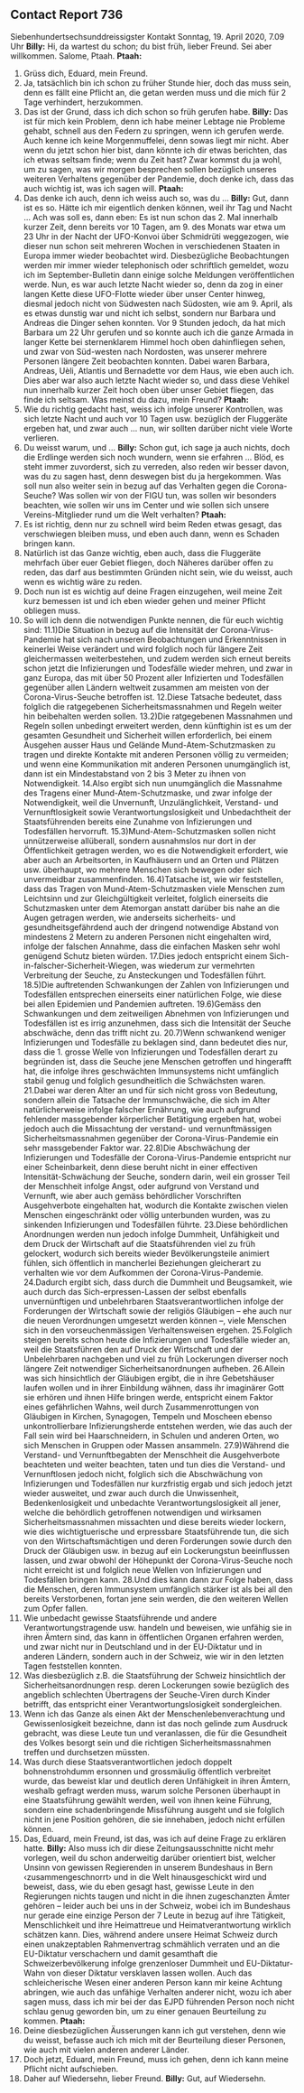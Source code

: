 ## Contact Report 736
Siebenhundertsechsunddreissigster Kontakt
Sonntag, 19. April 2020, 7.09 Uhr
**Billy:**
Hi, da wartest du schon; du bist früh, lieber Freund. Sei aber willkommen. Salome, Ptaah.
**Ptaah:**
1. Grüss dich, Eduard, mein Freund.
2. Ja, tatsächlich bin ich schon zu früher Stunde hier, doch das muss sein, denn es fällt eine Pflicht an, die getan werden muss und die mich für 2 Tage verhindert, herzukommen.
3. Das ist der Grund, dass ich dich schon so früh gerufen habe.
**Billy:**
Das ist für mich kein Problem, denn ich habe meiner Lebtage nie Probleme gehabt, schnell aus den Federn zu springen, wenn ich gerufen werde. Auch kenne ich keine Morgenmuffelei, denn sowas liegt mir nicht. Aber wenn du jetzt schon hier bist, dann könnte ich dir etwas berichten, das ich etwas seltsam finde; wenn du Zeit hast? Zwar kommst du ja wohl, um zu sagen, was wir morgen besprechen sollen bezüglich unseres weiteren Verhaltens gegenüber der Pandemie, doch denke ich, dass das auch wichtig ist, was ich sagen will.
**Ptaah:**
4. Das denke ich auch, denn ich weiss auch so, was du …
**Billy:**
Gut, dann ist es so. Hätte ich mir eigentlich denken können, weil ihr Tag und Nacht … Ach was soll es, dann eben: Es ist nun schon das 2. Mal innerhalb kurzer Zeit, denn bereits vor 10 Tagen, am 9. des Monats war etwa um 23 Uhr in der Nacht der UFO-Konvoi über Schmidrüti weggezogen, wie dieser nun schon seit mehreren Wochen in verschiedenen Staaten in Europa immer wieder beobachtet wird. Diesbezügliche Beobachtungen werden mir immer wieder telephonisch oder schriftlich gemeldet, wozu ich im September-Bulletin dann einige solche Meldungen veröffentlichen werde.
Nun, es war auch letzte Nacht wieder so, denn da zog in einer langen Kette diese UFO-Flotte wieder über unser Center hinweg, diesmal jedoch nicht von Südwesten nach Südosten, wie am 9. April, als es etwas dunstig war und nicht ich selbst, sondern nur Barbara und Andreas die Dinger sehen konnten. Vor 9 Stunden jedoch, da hat mich Barbara um 22 Uhr gerufen und so konnte auch ich die ganze Armada in langer Kette bei sternenklarem Himmel hoch oben dahinfliegen sehen, und zwar von Süd-westen nach Nordosten, was unserer mehrere Personen längere Zeit beobachten konnten. Dabei waren Barbara, Andreas, Uèli, Atlantis und Bernadette vor dem Haus, wie eben auch ich. Dies aber war also auch letzte Nacht wieder so, und dass diese Vehikel nun innerhalb kurzer Zeit hoch oben über unser Gebiet fliegen, das finde ich seltsam. Was meinst du dazu, mein Freund?
**Ptaah:**
5. Wie du richtig gedacht hast, weiss ich infolge unserer Kontrollen, was sich letzte Nacht und auch vor 10 Tagen usw. bezüglich der Fluggeräte ergeben hat, und zwar auch … nun, wir sollten darüber nicht viele Worte verlieren.
6. Du weisst warum, und …
**Billy:**
Schon gut, ich sage ja auch nichts, doch die Erdlinge werden sich noch wundern, wenn sie erfahren … Blöd, es steht immer zuvorderst, sich zu verreden, also reden wir besser davon, was du zu sagen hast, denn deswegen bist du ja hergekommen. Was soll nun also weiter sein in bezug auf das Verhalten gegen die Corona-Seuche? Was sollen wir von der FIGU tun, was sollen wir besonders beachten, wie sollen wir uns im Center und wie sollen sich unsere Vereins-Mitglieder rund um die Welt verhalten?
**Ptaah:**
7. Es ist richtig, denn nur zu schnell wird beim Reden etwas gesagt, das verschwiegen bleiben muss, und eben auch dann, wenn es Schaden bringen kann.
8. Natürlich ist das Ganze wichtig, eben auch, dass die Fluggeräte mehrfach über euer Gebiet fliegen, doch Näheres darüber offen zu reden, das darf aus bestimmten Gründen nicht sein, wie du weisst, auch wenn es wichtig wäre zu reden.
9. Doch nun ist es wichtig auf deine Fragen einzugehen, weil meine Zeit kurz bemessen ist und ich eben wieder gehen und meiner Pflicht obliegen muss.
10. So will ich denn die notwendigen Punkte nennen, die für euch wichtig sind:
11.1)Die Situation in bezug auf die Intensität der Corona-Virus-Pandemie hat sich nach unseren Beobachtungen und Erkenntnissen in keinerlei Weise verändert und wird folglich noch für längere Zeit gleichermassen weiterbestehen, und zudem werden sich erneut bereits schon jetzt die Infizierungen und Todesfälle wieder mehren, und zwar in ganz Europa, das mit über 50 Prozent aller Infizierten und Todesfällen gegenüber allen Ländern weltweit zusammen am meisten von der Corona-Virus-Seuche betroffen ist.
12.Diese Tatsache bedeutet, dass folglich die ratgegebenen Sicherheitsmassnahmen und Regeln weiter hin beibehalten werden sollen.
13.2)Die ratgegebenen Massnahmen und Regeln sollen unbedingt erweitert werden, denn künftighin ist es um der gesamten Gesundheit und Sicherheit willen erforderlich, bei einem Ausgehen ausser Haus und Gelände Mund-Atem-Schutzmasken zu tragen und direkte Kontakte mit anderen Personen völlig zu vermeiden; und wenn eine Kommunikation mit anderen Personen unumgänglich ist, dann ist ein Mindestabstand von 2 bis 3 Meter zu ihnen von Notwendigkeit.
14.Also ergibt sich nun unumgänglich die Massnahme des Tragens einer Mund-Atem-Schutzmaske, und zwar infolge der Notwendigkeit, weil die Unvernunft, Unzulänglichkeit, Verstand- und Vernunftlosigkeit sowie Verantwortungslosigkeit und Unbedachtheit der Staatsführenden bereits eine Zunahme von Infizierungen und Todesfällen hervorruft.
15.3)Mund-Atem-Schutzmasken sollen nicht unnützerweise allüberall, sondern ausnahmslos nur dort in der Öffentlichkeit getragen werden, wo es die Notwendigkeit erfordert, wie aber auch an Arbeitsorten, in Kaufhäusern und an Orten und Plätzen usw. überhaupt, wo mehrere Menschen sich bewegen oder sich unvermeidbar zusammenfinden.
16.4)Tatsache ist, wie wir feststellen, dass das Tragen von Mund-Atem-Schutzmasken viele Menschen zum Leichtsinn und zur Gleichgültigkeit verleitet, folglich einerseits die Schutzmasken unter dem Atemorgan anstatt darüber bis nahe an die Augen getragen werden, wie anderseits sicherheits- und gesundheitsgefährdend auch der dringend notwendige Abstand von mindestens 2 Metern zu anderen Personen nicht eingehalten wird, infolge der falschen Annahme, dass die einfachen Masken sehr wohl genügend Schutz bieten würden.
17.Dies jedoch entspricht einem Sich-in-falscher-Sicherheit-Wiegen, was wiederum zur vermehrten Verbreitung der Seuche, zu Ansteckungen und Todesfällen führt.
18.5)Die auftretenden Schwankungen der Zahlen von Infizierungen und Todesfällen entsprechen einerseits einer natürlichen Folge, wie diese bei allen Epidemien und Pandemien auftreten.
19.6)Gemäss den Schwankungen und dem zeitweiligen Abnehmen von Infizierungen und Todesfällen ist es irrig anzunehmen, dass sich die Intensität der Seuche abschwäche, denn das trifft nicht zu.
20.7)Wenn schwankend weniger Infizierungen und Todesfälle zu beklagen sind, dann bedeutet dies nur, dass die 1. grosse Welle von Infizierungen und Todesfällen derart zu begründen ist, dass die Seuche jene Menschen getroffen und hingerafft hat, die infolge ihres geschwächten Immunsystems nicht umfänglich stabil genug und folglich gesundheitlich die Schwächsten waren.
21.Dabei war deren Alter an und für sich nicht gross von Bedeutung, sondern allein die Tatsache der Immunschwäche, die sich im Alter natürlicherweise infolge falscher Ernährung, wie auch aufgrund fehlender massgebender körperlicher Betätigung ergeben hat, wobei jedoch auch die Missachtung der verstand- und vernunftmässigen Sicherheitsmassnahmen gegenüber der Corona-Virus-Pandemie ein sehr massgebender Faktor war.
22.8)Die Abschwächung der Infizierungen und Todesfälle der Corona-Virus-Pandemie entspricht nur einer Scheinbarkeit, denn diese beruht nicht in einer effectiven Intensität-Schwächung der Seuche, sondern darin, weil ein grosser Teil der Menschheit infolge Angst, oder aufgrund von Verstand und Vernunft, wie aber auch gemäss behördlicher Vorschriften Ausgehverbote eingehalten hat, wodurch die Kontakte zwischen vielen Menschen eingeschränkt oder völlig unterbunden wurden, was zu sinkenden Infizierungen und Todesfällen führte.
23.Diese behördlichen Anordnungen werden nun jedoch infolge Dummheit, Unfähigkeit und dem Druck der Wirtschaft auf die Staatsführenden viel zu früh gelockert, wodurch sich bereits wieder Bevölkerungsteile animiert fühlen, sich öffentlich in mancherlei Beziehungen gleicherart zu verhalten wie vor dem Aufkommen der Corona-Virus-Pandemie.
24.Dadurch ergibt sich, dass durch die Dummheit und Beugsamkeit, wie auch durch das Sich-erpressen-Lassen der selbst ebenfalls unvernünftigen und unbelehrbaren Staatsverantwortlichen infolge der Forderungen der Wirtschaft sowie der religiös Gläubigen – ehe auch nur die neuen Verordnungen umgesetzt werden können –, viele Menschen sich in den vorseuchenmässigen Verhaltensweisen ergehen.
25.Folglich steigen bereits schon heute die Infizierungen und Todesfälle wieder an, weil die Staatsführen den auf Druck der Wirtschaft und der Unbelehrbaren nachgeben und viel zu früh Lockerungen diverser noch längere Zeit notwendiger Sicherheitsanordnungen aufheben.
26.Allein was sich hinsichtlich der Gläubigen ergibt, die in ihre Gebetshäuser laufen wollen und in ihrer Einbildung wähnen, dass ihr imaginärer Gott sie erhören und ihnen Hilfe bringen werde, entspricht einem Faktor eines gefährlichen Wahns, weil durch Zusammenrottungen von Gläubigen in Kirchen, Synagogen, Tempeln und Moscheen ebenso unkontrollierbare Infizierungsherde entstehen werden, wie das auch der Fall sein wird bei Haarschneidern, in Schulen und anderen Orten, wo sich Menschen in Gruppen oder Massen ansammeln.
27.9)Während die Verstand- und Vernunftbegabten der Menschheit die Ausgehverbote beachteten und weiter beachten, taten und tun dies die Verstand- und Vernunftlosen jedoch nicht, folglich sich die Abschwächung von Infizierungen und Todesfällen nur kurzfristig ergab und sich jedoch jetzt wieder ausweitet, und zwar auch durch die Unwissenheit, Bedenkenlosigkeit und unbedachte Verantwortungslosigkeit all jener, welche die behördlich getroffenen notwendigen und wirksamen Sicherheitsmassnahmen missachten und diese bereits wieder lockern, wie dies wichtigtuerische und erpressbare Staatsführende tun, die sich von den Wirtschaftsmächtigen und deren Forderungen sowie durch den Druck der Gläubigen usw. in bezug auf ein Lockerungstun beeinflussen lassen, und zwar obwohl der Höhepunkt der Corona-Virus-Seuche noch nicht erreicht ist und folglich neue Wellen von Infizierungen und Todesfällen bringen kann.
28.Und dies kann dann zur Folge haben, dass die Menschen, deren Immunsystem umfänglich stärker ist als bei all den bereits Verstorbenen, fortan jene sein werden, die den weiteren Wellen zum Opfer fallen.
29. Wie unbedacht gewisse Staatsführende und andere Verantwortungstragende usw. handeln und beweisen, wie unfähig sie in ihren Ämtern sind, das kann in öffentlichen Organen erfahren werden, und zwar nicht nur in Deutschland und in der EU-Diktatur und in anderen Ländern, sondern auch in der Schweiz, wie wir in den letzten Tagen feststellen konnten.
30. Was diesbezüglich z.B. die Staatsführung der Schweiz hinsichtlich der Sicherheitsanordnungen resp. deren Lockerungen sowie bezüglich des angeblich schlechten Übertragens der Seuche-Viren durch Kinder betrifft, das entspricht einer Verantwortungslosigkeit sondergleichen.
31. Wenn ich das Ganze als einen Akt der Menschenlebenverachtung und Gewissenlosigkeit bezeichne, dann ist das noch gelinde zum Ausdruck gebracht, was diese Leute tun und veranlassen, die für die Gesundheit des Volkes besorgt sein und die richtigen Sicherheitsmassnahmen treffen und durchsetzen müssten.
32. Was durch diese Staatsverantwortlichen jedoch doppelt bohnenstrohdumm ersonnen und grossmäulig öffentlich verbreitet wurde, das beweist klar und deutlich deren Unfähigkeit in ihren Ämtern, weshalb gefragt werden muss, warum solche Personen überhaupt in eine Staatsführung gewählt werden, weil von ihnen keine Führung, sondern eine schadenbringende Missführung ausgeht und sie folglich nicht in jene Position gehören, die sie innehaben, jedoch nicht erfüllen können.
33. Das, Eduard, mein Freund, ist das, was ich auf deine Frage zu erklären hatte.
**Billy:**
Also muss ich dir diese Zeitungsausschnitte nicht mehr vorlegen, weil du schon anderweitig darüber orientiert bist, welcher Unsinn von gewissen Regierenden in unserem Bundeshaus in Bern ‹zusammengeschnorrt› und in die Welt hinausgeschickt wird und beweist, dass, wie du eben gesagt hast, gewisse Leute in den Regierungen nichts taugen und nicht in die ihnen zugeschanzten Ämter gehören – leider auch bei uns in der Schweiz, wobei ich im Bundeshaus nur gerade eine einzige Person der 7 Leute in bezug auf ihre Tätigkeit, Menschlichkeit und ihre Heimattreue und Heimatverantwortung wirklich schätzen kann. Dies, während andere unsere Heimat Schweiz durch einen unakzeptablen Rahmenvertrag schmählich verraten und an die EU-Diktatur verschachern und damit gesamthaft die Schweizerbevölkerung infolge grenzenloser Dummheit und EU-Diktatur-Wahn von dieser Diktatur versklaven lassen wollen. Auch das schleicherische Wesen einer anderen Person kann mir keine Achtung abringen, wie auch das unfähige Verhalten anderer nicht, wozu ich aber sagen muss, dass ich mir bei der das EJPD führenden Person noch nicht schlau genug geworden bin, um zu einer genauen Beurteilung zu kommen.
**Ptaah:**
34. Deine diesbezüglichen Äusserungen kann ich gut verstehen, denn wie du weisst, befasse auch ich mich mit der Beurteilung dieser Personen, wie auch mit vielen anderen anderer Länder.
35. Doch jetzt, Eduard, mein Freund, muss ich gehen, denn ich kann meine Pflicht nicht aufschieben.
36. Daher auf Wiedersehn, lieber Freund.
**Billy:**
Gut, auf Wiedersehn.